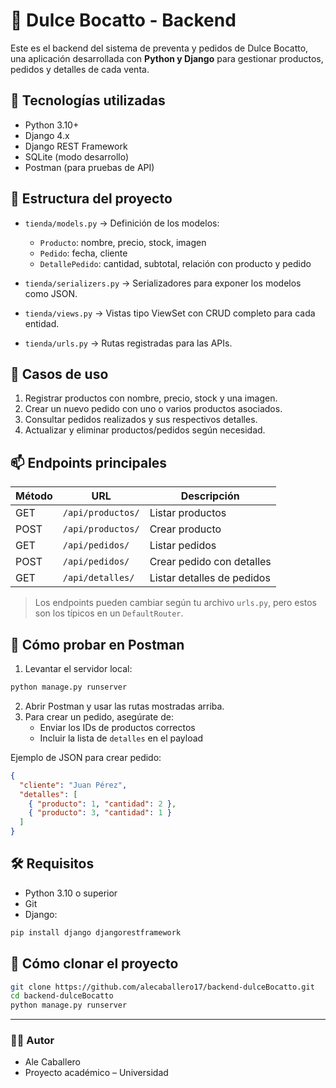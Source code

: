 
# 🍪 Dulce Bocatto - Backend

Este es el backend del sistema de preventa y pedidos de Dulce Bocatto, una aplicación desarrollada con **Python y Django** para gestionar productos, pedidos y detalles de cada venta. 

## 🚀 Tecnologías utilizadas

- Python 3.10+
- Django 4.x
- Django REST Framework
- SQLite (modo desarrollo)
- Postman (para pruebas de API)

## 🧩 Estructura del proyecto

- `tienda/models.py` → Definición de los modelos:
  - `Producto`: nombre, precio, stock, imagen
  - `Pedido`: fecha, cliente
  - `DetallePedido`: cantidad, subtotal, relación con producto y pedido

- `tienda/serializers.py` → Serializadores para exponer los modelos como JSON.

- `tienda/views.py` → Vistas tipo ViewSet con CRUD completo para cada entidad.

- `tienda/urls.py` → Rutas registradas para las APIs.

## 📌 Casos de uso

1. Registrar productos con nombre, precio, stock y una imagen.
2. Crear un nuevo pedido con uno o varios productos asociados.
3. Consultar pedidos realizados y sus respectivos detalles.
4. Actualizar y eliminar productos/pedidos según necesidad.

## 📫 Endpoints principales

| Método | URL                  | Descripción                    |
|--------|-----------------------|--------------------------------|
| GET    | `/api/productos/`     | Listar productos               |
| POST   | `/api/productos/`     | Crear producto                 |
| GET    | `/api/pedidos/`       | Listar pedidos                 |
| POST   | `/api/pedidos/`       | Crear pedido con detalles      |
| GET    | `/api/detalles/`      | Listar detalles de pedidos     |

> Los endpoints pueden cambiar según tu archivo `urls.py`, pero estos son los típicos en un `DefaultRouter`.

## 🧪 Cómo probar en Postman

1. Levantar el servidor local:

```bash
python manage.py runserver
```

2. Abrir Postman y usar las rutas mostradas arriba. 
3. Para crear un pedido, asegúrate de:
   - Enviar los IDs de productos correctos
   - Incluir la lista de `detalles` en el payload

Ejemplo de JSON para crear pedido:

```json
{
  "cliente": "Juan Pérez",
  "detalles": [
    { "producto": 1, "cantidad": 2 },
    { "producto": 3, "cantidad": 1 }
  ]
}
```

## 🛠 Requisitos

- Python 3.10 o superior
- Git
- Django:

```bash
pip install django djangorestframework
```

## 🧾 Cómo clonar el proyecto

```bash
git clone https://github.com/alecaballero17/backend-dulceBocatto.git
cd backend-dulceBocatto
python manage.py runserver
```

---

### 👨‍💻 Autor

- Ale Caballero  
- Proyecto académico – Universidad
